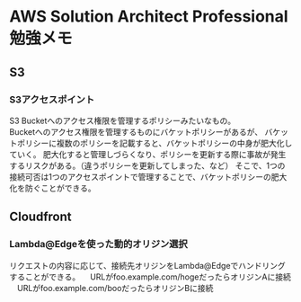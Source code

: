 # AWS Solution Architect Professional 勉強メモ

## S3
### S3アクセスポイント
S3 Bucketへのアクセス権限を管理するポリシーみたいなもの。  
Bucketへのアクセス権限を管理するものにバケットポリシーがあるが、
バケットポリシーに複数のポリシーを記載すると、バケットポリシーの中身が肥大化していく。
肥大化すると管理しづらくなり、ポリシーを更新する際に事故が発生するリスクがある。（違うポリシーを更新してしまった、など）
そこで、1つの接続可否は1つのアクセスポイントで管理することで、バケットポリシーの肥大化を防ぐことができる。

## Cloudfront
### Lambda@Edgeを使った動的オリジン選択
リクエストの内容に応じて、接続先オリジンをLambda@Edgeでハンドリングすることができる。
　URLがfoo.example.com/hogeだったらオリジンAに接続
　URLがfoo.example.com/booだったらオリジンBに接続